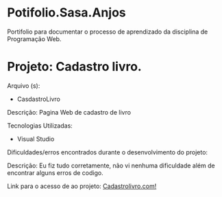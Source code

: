 # Potifolio.Sasa.Anjos
Portifolio para documentar o processo de aprendizado da disciplina de Programação Web.
<h1> Projeto: Cadastro livro. </h1>

Arquivo (s):
<ul>
  <li> CasdastroLivro </li>
</ul>

Descrição: Pagina Web de cadastro de livro

Tecnologias Utilizadas:

<ul>
  <li> Visual Studio</li>
</ul>

Dificuldades/erros encontrados durante o desenvolvimento do projeto:

Descrição: Eu fiz tudo corretamente, não vi nenhuma dificuldade além de encontrar alguns erros de codigo.

Link para o acesso de ao projeto:
<a href="file:///C:/Users/Sec%20RN/Documents/aluno%20html/Aluno.html"> Cadastrolivro.com!</a>
